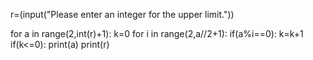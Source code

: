 r=(input("Please enter an integer for the upper limit."))

for a in range(2,int(r)+1):
    k=0
    for i in range(2,a//2+1):
        if(a%i==0):
          k=k+1
    if(k<=0):
        print(a)
print(r)

